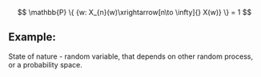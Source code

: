 $$
\mathbb{P} \{ {w: X_{n}(w)\xrightarrow[n\to \infty]{} X(w)} \} = 1
$$
## Example:

State of nature - random variable, that depends on other random process, or a probability space.
